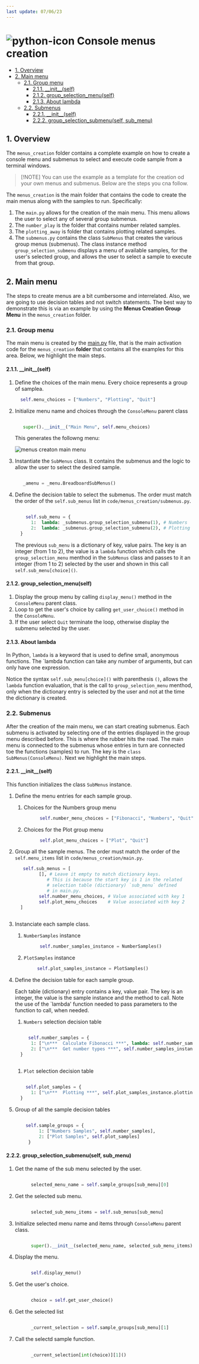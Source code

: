 ```yaml
---
last update: 07/06/23
---
```


# ![python-icon](../../media/icons/python-icon.svg) Console menus creation 

- [1. Overview](#1-overview)
- [2. Main menu](#2-main-menu)
  - [2.1. Group menu](#21-group-menu)
    - [2.1.1. \_\_init\_\_(self)](#211-__init__self)
    - [2.1.2. group\_selection\_menu(self)](#212-group_selection_menuself)
    - [2.1.3. About lambda](#213-about-lambda)
  - [2.2. Submenus](#22-submenus)
    - [2.2.1. \_\_init\_\_(self)](#221-__init__self)
    - [2.2.2. group\_selection\_submenu(self, sub\_menu)](#222-group_selection_submenuself-sub_menu)

## 1. Overview

The `menus_creation` folder contains a complete example on how to create a console
menu and submenus to select and execute code sample from a terminal windows.  
> [!NOTE] You can use the example as a template for the creation od your own
> menus and submenus. Below are the steps you cna follow.

The `menus_creation` is the main folder that contains the code to create the
main menus along with the samples to run. Specifically:

 1. The `main.py` allows for the creation of the main menu. This menu allows the
    user to select any of several group submenus.
 2. The `number_play` is the folder that contains number related samples.
 3. The `plotting_away` is folder that contains plotting related samples.  
 4. The  `submenus.py`  contains the class `SubMenus` that creates the various
    group menus (submenus).  The class instance method `group_selection_submenu`
    displays a menu of available samples, for the user's selected group, and
    allows the user to select a sample to execute from that group.

## 2. Main menu

The steps to create menus are a bit cumbersome and interrelated. Also, we are
going to use decision tables and not switch statements. The best way to
demonstrate this is via an example by using the **Menus Creation Group Menu** in
the `menus_creation` folder.  

### 2.1. Group menu 

The main menu is created by the [main.py](main.py) file, that is the main
activation code for the `menus_creation` **folder** that contains all the
examples for this area. Below, we highlight the main steps.

#### 2.1.1. \_\_init\_\_(self) 

1. Define the choices of the main menu. Every choice represents a group of
   samplea.

      ``` python
        self.menu_choices = ["Numbers", "Plotting", "Quit"]
      ```

1. Initialize menu name and choices through the `ConsoleMenu` parent class

      ``` python

         super().__init__("Main Menu", self.menu_choices)
      
      ```

      This generates the followng menu:

      ![menus creaton main menu](../../media/samples/menus_creation_main_menu.png)

1. Instantiate the `SubMenus` class.  It contains the submenus and the
logic to allow the user to select the desired sample.  

      ``` python
      
         _amenu = _menu.BreadboardSubMenus()
      
      ```

1. Define the decision table to select the submenus.  The order must match the
order of the `self.sub_menus`  list in `code/menus_creation/submenus.py`.  

      ``` python
      
          self.sub_menu = {
            1:  lambda: _submenus.group_selection_submenu(1), # Numbers
            2:  lambda: _submenus.group_selection_submenu(2), # Plotting 
        }
      
      ```

   The previous `sub_menu` is a dictionary of key, value pairs.  The key is an
   integer (from 1 to 2), the value is a `lambda` function which calls the
   `group_selection_menu` menthod in the `SubMenus` class and
   passes to it an integer (from 1 to 2) selected by the user and shown in this
   call `self.sub_menu[choice]()`. 

#### 2.1.2. group_selection_menu(self)

1. Display the group menu by calling `display_menu()` method in the
   `ConsoleMenu` parent class. 
1. Loop to get the user's choice by calling `get_user_choice()` method in the
   `ConsoleMenu`.
1. If the user select `Quit` terminate the loop, otherwise display the submenu
   selected by the user.
  
#### 2.1.3. About lambda

In Python, `lambda` is a keyword that is used to define small, anonymous
functions. The `lambda function can take any number of arguments, but can only
have one expression.  

Notice the syntax `self.sub_menu[choice]()` with parenthesis `()`, allows the
`lambda` function evaluation, that is the call to `group_selection_menu`
menthod, only when the dictionary entry is selected by the user and not at the
time the dictionary is created.


### 2.2. Submenus 

After the creation of the main menu, we can start creating submenus.  Each
submenu is activated by selecting one of the entries displayed in the group menu
described before. This is where the rubber hits the road. The main menu is
connected to the submenus whose entries in turn are connected toe the functions
(samples) to run. The key is the `class SubMenus(ConsoleMenu)`.
Next we highlight the main steps. 

#### 2.2.1. \_\_init\_\_(self) 

This function initializes the class `SubMenus` instance.

1. Define the menu entries for each sample group. 

   1. Choices for the Numbers group menu

      ``` python
            self.number_menu_choices = ["Fibonacci", "Numbers", "Quit"]
      ```  

   1. Choices for the Plot group menu

      ``` python
            self.plot_menu_choices = ["Plot", "Quit"]
      ```

2. Group all the sample menus. 
   The order must match the order of the `self.menu_items` list in
   `code/menus_creation/main.py`.  

      ``` python
         self.sub_menus = [
               [], # Leave it empty to match dictionary keys.
                  # This is because the start key is 1 in the related
                  # selection table (dictionary) `sub_menu` defined 
                  # in main.py.   
               self.number_menu_choices, # Value associated with key 1 
               self.plot_menu_choices    # Value associated with key 2 
        ]
        
      ```

3. Instanciate each sample class. 

   1. `NumberSamples` instance

      ``` python
            self.number_samples_instance = NumberSamples()
      ```  

   2. `PlotSamples` instance

      ```python
           self.plot_samples_instance = PlotSamples()
      ```  

4. Define the decision table for each sample group.  

      Each table (dictionary) entry contains a key, value pair.  The key is an
      integer, the value is the sample instance and the method to call.  Note
      the use of the `lambda' function needed to pass parameters to the function to
      call, when needed. 

      1. `Numbers` selection decision table

      ``` python

           self.number_samples = {
            1: ["\n***  Calculate Fibonacci ***", lambda: self.number_samples_instance.fiboTriangle(5)],
            2: ["\n***  Get number types ***", self.number_samples_instance.getNumberTypes],
        }
        
      ```

      1. `Plot` selection decision table

      ``` python

          self.plot_samples = {
            1: ["\n***  Plotting ***", self.plot_samples_instance.plotting],
        }

      ```

5. Group of all the sample decision tables

   ``` python

       self.sample_groups = {
            1: ["Numbers Samples", self.number_samples],
            2: ["Plot Samples", self.plot_samples]
        }

   ```

#### 2.2.2. group_selection_submenu(self, sub_menu)

1. Get the name of the sub menu selected by the user.

   ``` python

         selected_menu_name = self.sample_groups[sub_menu][0]
   ```

2. Get the selected sub menu. 

   ``` python

         selected_sub_menu_items = self.sub_menus[sub_menu]
   ```

3. Initialize selected menu name and items through `ConsoleMenu` parent class.  

   ``` python

         super().__init__(selected_menu_name, selected_sub_menu_items)
   ```

4. Display the menu.

   ``` python

         self.display_menu()
   ```

5. Get the user's choice.

   ``` python

         choice = self.get_user_choice()
   ```

6. Get the selected list

   ``` python

         _current_selection = self.sample_groups[sub_menu][1] 
   ```

7. Call the selectd sample function.

   ``` python

         _current_selection[int(choice)][1]()
   ```